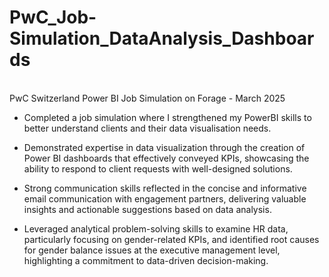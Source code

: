 # PwC_Job-Simulation_DataAnalysis_Dashboards
<br>
PwC Switzerland Power BI Job Simulation on Forage - March 2025


 * Completed a job simulation where I strengthened my PowerBI skills to better
   understand clients and their data visualisation needs.
   
 * Demonstrated expertise in data visualization through the creation of Power BI
   dashboards that effectively conveyed KPIs, showcasing the ability to respond
   to client requests with well-designed solutions.
   
 * Strong communication skills reflected in the concise and informative email
   communication with engagement partners, delivering valuable insights and
   actionable suggestions based on data analysis.
   
 * Leveraged analytical problem-solving skills to examine HR data, particularly
   focusing on gender-related KPIs, and identified root causes for gender
   balance issues at the executive management level, highlighting a commitment
   to data-driven decision-making.

 
